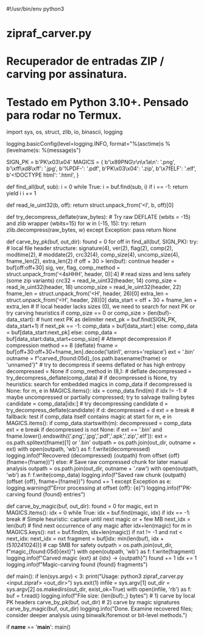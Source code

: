 #!/usr/bin/env python3
# zipraf_carver.py
# Recuperador de entradas ZIP / carving por assinatura.
# Testado em Python 3.10+. Pensado para rodar no Termux.

import sys, os, struct, zlib, io, binascii, logging

logging.basicConfig(level=logging.INFO, format="%(asctime)s %(levelname)s: %(message)s")

SIGN_PK = b'PK\x03\x04'
MAGICS = {
    b'\x89PNG\r\n\x1a\n': '.png',
    b'\xff\xd8\xff': '.jpg',
    b'%PDF-': '.pdf',
    b'PK\x03\x04': '.zip',
    b'\x7fELF': '.elf',
    b'<!DOCTYPE html': '.html',
}

def find_all(buf, sub):
    i = 0
    while True:
        i = buf.find(sub, i)
        if i == -1:
            return
        yield i
        i += 1

def read_le_uint32(b, off):
    return struct.unpack_from('<I', b, off)[0]

def try_decompress_deflate(raw_bytes):
    # Try raw DEFLATE (wbits = -15) and zlib wrapper (wbits=15)
    for w in (-15, 15):
        try:
            return zlib.decompress(raw_bytes, w)
        except Exception:
            pass
    return None

def carve_by_pk(buf, out_dir):
    found = 0
    for off in find_all(buf, SIGN_PK):
        try:
            # local file header structure: signature(4), ver(2), flag(2), comp(2), modtime(2),
            # moddate(2), crc32(4), comp_size(4), uncomp_size(4), fname_len(2), extra_len(2)
            if off + 30 > len(buf): continue
            header = buf[off:off+30]
            sig, ver, flag, comp_method = struct.unpack_from('<4sHHH', header, 0)[:4]
            # read sizes and lens safely (some zip variants)
            crc32 = read_le_uint32(header, 14)
            comp_size = read_le_uint32(header, 18)
            uncomp_size = read_le_uint32(header, 22)
            fname_len = struct.unpack_from('<H', header, 26)[0]
            extra_len = struct.unpack_from('<H', header, 28)[0]
            data_start = off + 30 + fname_len + extra_len
            # If local header lacks sizes (0), we need to search for next PK or try carving heuristics
            if comp_size == 0 or comp_size > (len(buf)-data_start):
                # hunt next PK as delimiter
                next_pk = buf.find(SIGN_PK, data_start+1)
                if next_pk == -1:
                    comp_data = buf[data_start:]
                else:
                    comp_data = buf[data_start:next_pk]
            else:
                comp_data = buf[data_start:data_start+comp_size]
            # Attempt decompression if compression method == 8 (deflate)
            fname = buf[off+30:off+30+fname_len].decode('latin1', errors='replace')
            ext = '.bin'
            outname = f"carved_{found:05d}_{os.path.basename(fname) or 'unnamed'}"
            # try to decompress if seems deflated or has high entropy
            decompressed = None
            if comp_method in (8,):  # deflate
                decompressed = try_decompress_deflate(comp_data)
            # if decompressed is None, try heuristics: search for embedded magics in comp_data
            if decompressed is None:
                for m, e in MAGICS.items():
                    idx = comp_data.find(m)
                    if idx != -1:
                        # maybe uncompressed or partially compressed; try to salvage trailing bytes
                        candidate = comp_data[idx:]
                        # try decompressing candidate
                        d = try_decompress_deflate(candidate)
                        if d:
                            decompressed = d
                            ext = e
                            break
                # fallback: test if comp_data itself contains magic at start
                for m, e in MAGICS.items():
                    if comp_data.startswith(m):
                        decompressed = comp_data
                        ext = e
                        break
            if decompressed is not None:
                if ext == '.bin' and fname.lower().endswith(('.png','.jpg','.pdf','.apk','.zip','.elf')):
                    ext = os.path.splitext(fname)[1] or '.bin'
                outpath = os.path.join(out_dir, outname + ext)
                with open(outpath, 'wb') as f:
                    f.write(decompressed)
                logging.info(f"Recovered (decompressed) {outpath} from offset {off} (fname={fname})")
            else:
                # Save raw compressed chunk for later manual analysis
                outpath = os.path.join(out_dir, outname + '.raw')
                with open(outpath, 'wb') as f:
                    f.write(comp_data)
                logging.info(f"Saved raw chunk {outpath} (offset {off}, fname={fname})")
            found += 1
        except Exception as e:
            logging.warning(f"Error processing at offset {off}: {e}")
    logging.info(f"PK-carving found {found} entries")

def carve_by_magic(buf, out_dir):
    found = 0
    for magic, ext in MAGICS.items():
        idx = 0
        while True:
            idx = buf.find(magic, idx)
            if idx == -1: break
            # Simple heuristic: capture until next magic or + few MB
            next_idx = len(buf)
            # find next occurrence of any magic after idx+len(magic)
            for m in MAGICS.keys():
                nxt = buf.find(m, idx+len(magic))
                if nxt != -1 and nxt < next_idx:
                    next_idx = nxt
            fragment = buf[idx: min(len(buf), idx + (5*1024*1024))]  # cap 5MB for safety
            outpath = os.path.join(out_dir, f"magic_{found:05d}{ext}")
            with open(outpath, 'wb') as f:
                f.write(fragment)
            logging.info(f"Carved magic {ext} at {idx} -> {outpath}")
            found += 1
            idx += 1
    logging.info(f"Magic-carving found {found} fragments")

def main():
    if len(sys.argv) < 3:
        print("Usage: python3 zipraf_carver.py <input.zipraf> <out_dir>")
        sys.exit(1)
    infile = sys.argv[1]
    out_dir = sys.argv[2]
    os.makedirs(out_dir, exist_ok=True)
    with open(infile, 'rb') as f:
        buf = f.read()
    logging.info(f"File size: {len(buf):,} bytes")
    # 1) carve by local PK headers
    carve_by_pk(buf, out_dir)
    # 2) carve by magic signatures
    carve_by_magic(buf, out_dir)
    logging.info("Done. Examine recovered files; consider deeper analysis using binwalk/foremost or bit-level methods.")

if __name__ == '__main__':
    main()
